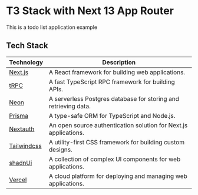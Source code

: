 # T3 Stack with Next 13 App Router

This is a todo list application example


## Tech Stack

| Technology | Description |
| --- | --- |
| [Next.js](https://nextjs.org) | A React framework for building web applications. |
| [tRPC](https://trpc.io/) | A fast TypeScript RPC framework for building APIs. |
| [Neon](https://neon.tech/) | A serverless Postgres database for storing and retrieving data. |
| [Prisma](https://www.prisma.io/) | A type-safe ORM for TypeScript and Node.js. |
| [Nextauth](https://next-auth.js.org) | An open source authentication solution for Next.js applications. |
| [Tailwindcss](https://tailwindcss.com/) | A utility-first CSS framework for building custom designs. |
| [shadnUi](https://ui.shadcn.com/) | A collection of complex UI components for web applications. |
| [Vercel](https://vercel.com) | A cloud platform for deploying and managing web applications. |